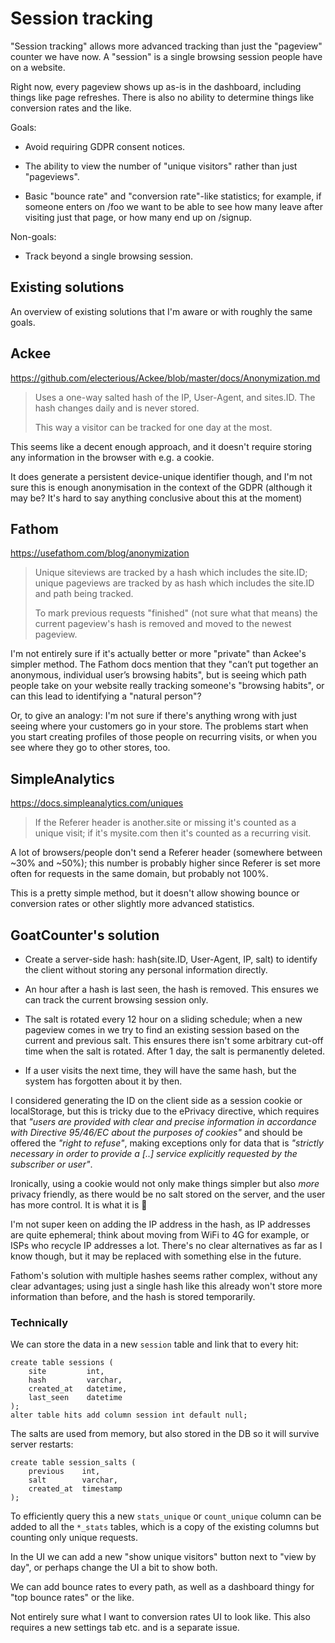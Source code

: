 Session tracking
================

"Session tracking" allows more advanced tracking than just the "pageview"
counter we have now. A "session" is a single browsing session people have on a
website.

Right now, every pageview shows up as-is in the dashboard, including things like
page refreshes. There is also no ability to determine things like conversion
rates and the like.

Goals:

- Avoid requiring GDPR consent notices.

- The ability to view the number of "unique visitors" rather than just
  "pageviews".

- Basic "bounce rate" and "conversion rate"-like statistics; for example, if
  someone enters on /foo we want to be able to see how many leave after visiting
  just that page, or how many end up on /signup.

Non-goals:

- Track beyond a single browsing session.


Existing solutions
------------------

An overview of existing solutions that I'm aware or with roughly the same goals.

Ackee
-----

https://github.com/electerious/Ackee/blob/master/docs/Anonymization.md

> Uses a one-way salted hash of the IP, User-Agent, and sites.ID. The hash changes
> daily and is never stored.
>
> This way a visitor can be tracked for one day at the most.

This seems like a decent enough approach, and it doesn't require storing any
information in the browser with e.g. a cookie.

It does generate a persistent device-unique identifier though, and I'm not sure
this is enough anonymisation in the context of the GDPR (although it may be?
It's hard to say anything conclusive about this at the moment)

Fathom
------

https://usefathom.com/blog/anonymization

> Unique siteviews are tracked by a hash which includes the site.ID; unique
> pageviews are tracked by as hash which includes the site.ID and path being
> tracked.
>
> To mark previous requests "finished" (not sure what that means) the current
> pageview's hash is removed and moved to the newest pageview.

I'm not entirely sure if it's actually better or more "private" than Ackee's
simpler method. The Fathom docs mention that they "can’t put together an
anonymous, individual user’s browsing habits", but is seeing which path people
take on your website really tracking someone's "browsing habits", or can this
lead to identifying a "natural person"?

Or, to give an analogy: I'm not sure if there's anything wrong with just seeing
where your customers go in your store. The problems start when you start
creating profiles of those people on recurring visits, or when you see where
they go to other stores, too.


SimpleAnalytics
---------------

https://docs.simpleanalytics.com/uniques

> If the Referer header is another.site or missing it's counted as a unique
> visit; if it's mysite.com then it's counted as a recurring visit.

A lot of browsers/people don't send a Referer header (somewhere between ~30% and
~50%); this number is probably higher since Referer is set more often for
requests in the same domain, but probably not 100%.

This is a pretty simple method, but it doesn't allow showing bounce or
conversion rates or other slightly more advanced statistics.


GoatCounter's solution
----------------------

- Create a server-side hash: hash(site.ID, User-Agent, IP, salt) to identify
  the client without storing any personal information directly.

- An hour after a hash is last seen, the hash is removed. This ensures we can
  track the current browsing session only.

- The salt is rotated every 12 hour on a sliding schedule; when a new pageview
  comes in we try to find an existing session based on the current and previous
  salt. This ensures there isn't some arbitrary cut-off time when the salt is
  rotated. After 1 day, the salt is permanently deleted.

- If a user visits the next time, they will have the same hash, but the system
  has forgotten about it by then.

I considered generating the ID on the client side as a session cookie or
localStorage,  but this is tricky due to the ePrivacy directive, which requires
that *"users are provided with clear and precise information in accordance with
Directive 95/46/EC about the purposes of cookies"* and should be offered the
*"right to refuse"*, making exceptions only for data that is *"strictly
necessary in order to provide a [..] service explicitly requested by the
subscriber or user"*.

Ironically, using a cookie would not only make things simpler but also *more*
privacy friendly, as there would be no salt stored on the server, and the user
has more control. It is what it is 🤷

I'm not super keen on adding the IP address in the hash, as IP addresses are
quite ephemeral; think about moving from WiFi to 4G for example, or ISPs who
recycle IP addresses a lot. There's no clear alternatives as far as I know
though, but it may be replaced with something else in the future.

Fathom's solution with multiple hashes seems rather complex, without any clear
advantages; using just a single hash like this already won't store more
information than before, and the hash is stored temporarily.

### Technically

We can store the data in a new `session` table and link that to every hit:

	create table sessions (
		site         int,
		hash         varchar,
		created_at   datetime,
		last_seen    datetime
	);
	alter table hits add column session int default null;

The salts are used from memory, but also stored in the DB so it will survive
server restarts:

	create table session_salts (
		previous    int,
		salt        varchar,
		created_at  timestamp
	);

To efficiently query this a new `stats_unique` or `count_unique` column can be
added to all the `*_stats` tables, which is a copy of the existing columns but
counting only unique requests.

In the UI we can add a new "show unique visitors" button next to "view by day",
or perhaps change the UI a bit to show both.

We can add bounce rates to every path, as well as a dashboard thingy for "top
bounce rates" or the like.

Not entirely sure what I want to conversion rates UI to look like. This also
requires a new settings tab etc. and is a separate issue.
